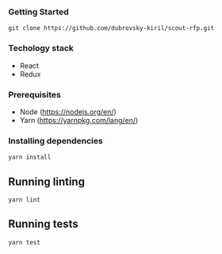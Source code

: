 ### Getting Started

```git clone https://github.com/dubrovsky-kiril/scout-rfp.git```


### Techology stack
- React
- Redux


### Prerequisites

- Node (https://nodejs.org/en/)
- Yarn (https://yarnpkg.com/lang/en/)


### Installing dependencies

```
yarn install
```


## Running linting

```
yarn lint
```


## Running tests

```
yarn test
```
